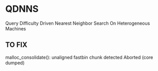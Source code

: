 # QDNNS
Query Difficulty Driven Nearest Neighbor Search On Heterogeneous Machines

## TO FIX

malloc_consolidate(): unaligned fastbin chunk detected
Aborted (core dumped)